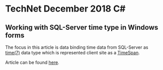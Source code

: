 # TechNet December 2018 C# 
## Working with SQL-Server time type in Windows forms

The focus in this article is data binding time data from SQL-Server as [time(7)](https://docs.microsoft.com/en-us/sql/t-sql/data-types/time-transact-sql?view=sql-server-2017) data type which is represented client site as a [TimeSpan](https://docs.microsoft.com/en-us/dotnet/api/system.timespan?view=netframework-4.7.2).

Article can be found [here](https://social.technet.microsoft.com/wiki/contents/articles/52218.c-working-with-sql-server-time-type-in-windows-forms.aspx).